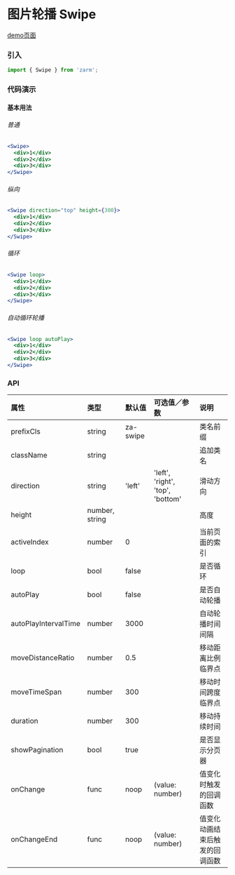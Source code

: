 # 图片轮播 Swipe

[demo页面](https://zhongantecheng.github.io/zarm/#/swipe)

### 引入

```js
import { Swipe } from 'zarm';
```

### 代码演示

#### 基本用法

###### 普通
```jsx
<Swipe>
  <div>1</div>
  <div>2</div>
  <div>3</div>
</Swipe>
```

###### 纵向
```jsx
<Swipe direction="top" height={300}>
  <div>1</div>
  <div>2</div>
  <div>3</div>
</Swipe>
```

###### 循环
```jsx
<Swipe loop>
  <div>1</div>
  <div>2</div>
  <div>3</div>
</Swipe>
```

###### 自动循环轮播
```jsx
<Swipe loop autoPlay>
  <div>1</div>
  <div>2</div>
  <div>3</div>
</Swipe>
```


### API

| 属性 | 类型 | 默认值 | 可选值／参数 | 说明 |
| :--- | :--- | :--- | :--- | :--- |
| prefixCls | string | za-swipe | | 类名前缀 |
| className | string | | | 追加类名 |
| direction | string | 'left' | 'left', 'right', 'top', 'bottom' | 滑动方向 |
| height | number, string | | | 高度 |
| activeIndex | number | 0 | | 当前页面的索引 |
| loop | bool | false | | 是否循环 |
| autoPlay | bool | false | | 是否自动轮播 |
| autoPlayIntervalTime | number | 3000 | | 自动轮播时间间隔 |
| moveDistanceRatio | number | 0.5 | | 移动距离比例临界点 |
| moveTimeSpan | number | 300 | | 移动时间跨度临界点 |
| duration | number | 300 | | 移动持续时间 |
| showPagination | bool | true | | 是否显示分页器 |
| onChange | func | noop | \(value: number\) | 值变化时触发的回调函数 |
| onChangeEnd | func | noop | \(value: number\) | 值变化动画结束后触发的回调函数 |





